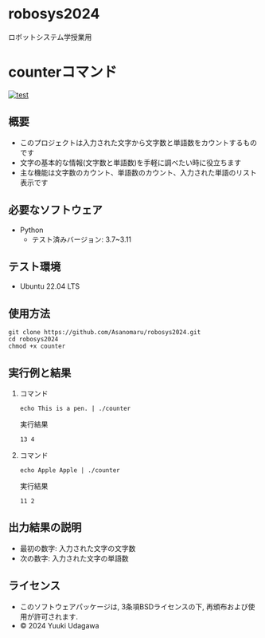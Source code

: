 # robosys2024
ロボットシステム学授業用

# counterコマンド
[![test](https://github.com/Asanomaru/robosys2024/actions/workflows/test.yml/badge.svg)](https://github.com/Asanomaru/robosys2024/actions/workflows/test.yml)

## 概要

- このプロジェクトは入力された文字から文字数と単語数をカウントするものです
- 文字の基本的な情報(文字数と単語数)を手軽に調べたい時に役立ちます
- 主な機能は文字数のカウント、単語数のカウント、入力された単語のリスト表示です

## 必要なソフトウェア
- Python
  - テスト済みバージョン: 3.7~3.11

## テスト環境
- Ubuntu 22.04 LTS

## 使用方法

```
git clone https://github.com/Asanomaru/robosys2024.git
cd robosys2024
chmod +x counter
```

## 実行例と結果
1. コマンド
   ```
   echo This is a pen. | ./counter
   ```
   実行結果
   ```
   13 4
   ```
2. コマンド
   ```
   echo Apple Apple | ./counter
   ```
   実行結果
   ```
   11 2
   ```

## 出力結果の説明
- 最初の数字: 入力された文字の文字数
- 次の数字: 入力された文字の単語数

## ライセンス
- このソフトウェアパッケージは, 3条項BSDライセンスの下, 再頒布および使用が許可されます.
- © 2024 Yuuki Udagawa
